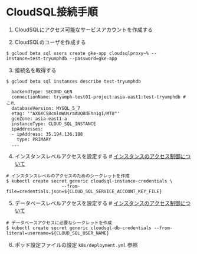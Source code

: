 # CloudSQL接続手順
1. CloudSQLにアクセス可能なサービスアカウントを作成する

2. CloudSQLのユーザを作成する
  ```console
  $ gcloud beta sql users create gke-app cloudsqlproxy~% --instance=test-tryumphdb --password=gke-app
  ```

3. 接続名を取得する
  ```console
  $ gcloud beta sql instances describe test-tryumphdb

    backendType: SECOND_GEN
    connectionName: tryumph-test01-project:asia-east1:test-tryumphdb # これ
    databaseVersion: MYSQL_5_7
    etag: '"AX0XCS8cmlmWUsraAUQ8dEhn1gI/MTU"'
    gceZone: asia-east1-a
    instanceType: CLOUD_SQL_INSTANCE
    ipAddresses:
    - ipAddress: 35.194.136.188
      type: PRIMARY
    ...
  ```

4. インスタンスレベルアクセスを設定する
  \# [インスタンスのアクセス制御について](https://cloud.google.com/sql/docs/mysql/instance-access-control?hl=ja)
  ```console
  # インスタンスレベルのアクセスのためのシークレットを作成
  $ kubectl create secret generic cloudsql-instance-credentials \
                       --from-file=credentials.json=${CLOUD_SQL_SERVICE_ACCOUNT_KEY_FILE}
  ```

5. データベースレベルアクセスを設定する
  \# [インスタンスのアクセス制御について](https://cloud.google.com/sql/docs/mysql/instance-access-control?hl=ja)
  ```console
  # データベースアクセスに必要なシークレットを作成
  $ kubectl create secret generic cloudsql-db-credentials --from-literal=username=${CLOUD_SQL_USER_NAME}
  ```

6. ポッド設定ファイルの設定
  `k8s/deployment.yml` 参照

